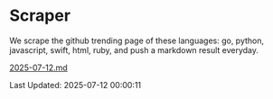 # Scraper

We scrape the github trending page of these languages: go, python, javascript, swift, html, ruby, and push a markdown result everyday.

[2025-07-12.md](https://github.com/henson/Scraper/blob/master/2025-07-12.md)

Last Updated: 2025-07-12 00:00:11